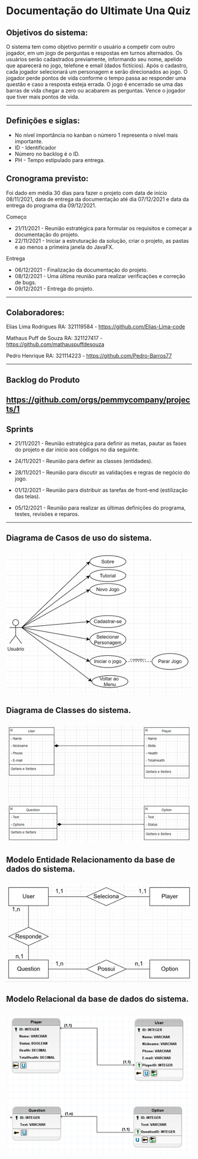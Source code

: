 # Documentação do Ultimate Una Quiz
## Objetivos do sistema:  

O sistema tem como objetivo permitir o usuário a competir com outro jogador, em um jogo de perguntas e respostas em turnos alternados. Os usuários serão cadastrados previamente, informando seu nome, apelido que aparecerá no jogo, telefone e email (dados fictícios). Após o cadastro, cada jogador selecionará um personagem e serão direcionados ao jogo. O jogador perde pontos de vida conforme o tempo passa ao responder uma questão e caso a resposta esteja errada. O jogo é encerrado se uma das barras de vida chegar a zero ou acabarem as perguntas. Vence o jogador que tiver mais pontos de vida.

------
## Definições e siglas:

* No nível importância no kanban o número 1 representa o nível mais importante.
* ID - Identificador
* Número no backlog é o ID.
* PH - Tempo estipulado para entrega.

## Cronograma previsto:
Foi dado em média 30 dias para fazer o projeto com data de início 08/11/2021, data de entrega da documentação até dia 07/12/2021 e data da entrega do programa dia 09/12/2021.

Começo 
* 21/11/2021 - Reunião estratégica para formular os requisitos e começar a documentação do projeto.
* 22/11/2021 - Iniciar a estruturação da solução, criar o projeto, as pastas e ao menos a primeira janela do JavaFX.

	
Entrega
* 06/12/2021 - Finalização da documentação do projeto.
* 08/12/2021 - Uma última reunião para realizar verificações e correção de bugs.
* 09/12/2021 - Entrega do projeto.

------
## Colaboradores:
Elias Lima Rodrigues RA: 321119584 - https://github.com/Elias-Lima-code

Mathaus Puff de Souza RA: 321127417 - https://github.com/mathauspuffdesouza

Pedro Henrique RA: 321114223 - https://github.com/Pedro-Barros77

------
## Backlog do Produto 
https://github.com/orgs/pemmycompany/projects/1
------
## Sprints
* 21/11/2021 - Reunião estratégica para definir as metas, pautar as fases do projeto e dar início aos códigos no dia seguinte.

* 24/11/2021 - Reunião para definir as classes (entidades).

* 28/11/2021 - Reunião para discutir as validações e regras de negócio do jogo.

* 01/12/2021 - Reunião para distribuir as tarefas de front-end (estilização das telas).

* 05/12/2021 - Reunião para realizar as últimas definições do programa, testes, revisões e reparos.
------
## Diagrama de Casos de uso do sistema.
![Casos de uso](https://github.com/pemmycompany/Documentacao/blob/main/Diagrama%20de%20Casos%20de%20uso%20do%20sistema.png)
------
## Diagrama de Classes do sistema.
![Classes do Sistema](https://github.com/pemmycompany/Documentacao/blob/main/Diagrama%20de%20Classes%20do%20sistema.png)
------
## Modelo Entidade Relacionamento da base de dados do sistema.
![Entidade Relacionamento](https://github.com/pemmycompany/Documentacao/blob/main/Modelo%20Entidade%20Relacionamento%20da%20base%20de%20dados%20do%20sistema..png)
------
## Modelo Relacional da base de dados do sistema.
![Modelo Relacional](https://github.com/pemmycompany/Documentacao/blob/main/Modelo%20Relacional%20da%20base%20de%20dados%20do%20sistema..png)
------


